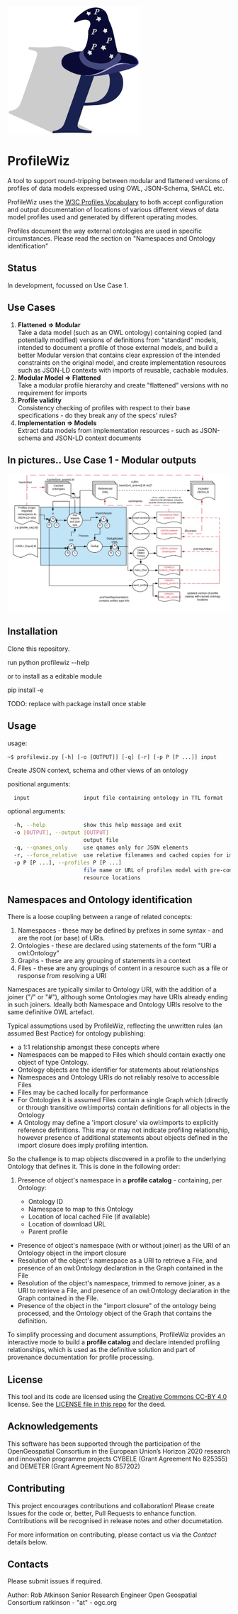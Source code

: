 ![](profilewiz.png)

# ProfileWiz
A tool to support round-tripping between modular and flattened versions of profiles of data models expressed using OWL, JSON-Schema, SHACL etc.

ProfileWiz uses the [W3C Profiles Vocabulary](https://www.w3.org/TR/dx-prof/) to both accept configuration and output documentation of locations of various different views of data model profiles used and generated by different operating modes.

Profiles document the way external ontologies are used in specific circumstances. Please read the section on "Namespaces and Ontology identification"

## Status
In development, focussed on Use Case 1.


## Use Cases
1. **Flattened => Modular**  
Take a data model (such as an OWL ontology) containing copied (and potentially modified) versions of definitions from "standard" models, intended to document a profile of those external models, and build a better Modular version that contains clear expression of the intended constraints on the original model, and create implementation resources such as JSON-LD contexts with imports of reusable, cachable modules.
2. **Modular Model => Flattened**  
Take a modular profile hierarchy and create "flattened" versions with no requirement for imports
3. **Profile validity**  
Consistency checking of profiles with respect to their base specifications - do they break any of the specs' rules?
4. **Implementation => Models**  
Extract data models from implementation resources - such as JSON-schema and JSON-LD context documents

## In pictures.. Use Case 1 - Modular outputs
![](FunctionalOverview.png)

## Installation
Clone this repository.

run python profilewiz --help

or to install as a editable module

pip install -e <workingcopy>

TODO: replace with package install once stable


## Usage
usage:  
```
~$ profilewiz.py [-h] [-o [OUTPUT]] [-q] [-r] [-p P [P ...]] input
```

Create JSON context, schema and other views of an ontology

positional arguments:
```bash
  input                 input file containing ontology in TTL format
```

optional arguments:
```bash
  -h, --help            show this help message and exit
  -o [OUTPUT], --output [OUTPUT]
                        output file
  -q, --qnames_only     use qnames only for JSON elements
  -r, --force_relative  use relative filenames and cached copies for imports
  -p P [P ...], --profiles P [P ...]
                        file name or URL of profiles model with pre-configured
                        resource locations
```

## Namespaces and Ontology identification

  
There is a loose coupling between a range of related concepts:

1. Namespaces - these may be defined by prefixes in some syntax - and are the root (or base) of URIs.
2. Ontologies - these are declared using statements of the form
"URI a owl:Ontology"
3. Graphs - these are any grouping of statements in a context
4. Files - these are any groupings of content in a resource such as a file or response from resolving a URI

Namespaces are typically similar to Ontology URI, with the addition of a joiner ("/" or "#"), although some Ontologies may have URIs already ending in such joiners.
Ideally both Namespace and Ontology URIs resolve to the same definitive OWL artefact.

Typical assumptions used by ProfileWiz, reflecting the unwritten rules (an assumed Best Pactice) for ontology publishing:

* a 1:1 relationship amongst these concepts where
* Namespaces can be mapped to Files which should contain exactly one object of type Ontology. 
* Ontology objects are the identifier for statements about relationships
* Namespaces and Ontology URIs do not reliably resolve to accessible Files
* Files may be cached locally for performance
* For Ontologies it is assumed Files contain a single Graph which (directly or through transitive owl:imports) contain definitions for all objects in the Ontology
* A Ontology may define a 'import closure' via owl:imports to explicitly reference definitions. This may or may not indicate profiling relationship, however presence of additional statements about objects defined in the import closure does imply profiling intention.

So the challenge is to map objects discovered in a profile to the underlying Ontology that defines it. This is done in the following order:

1. Presence of object's namespace in a **profile catalog** - containing, per Ontology:

	* Ontology ID
	* Namespace to map to this Ontology
	* Location of local cached File (if available)
	* Location of download URL
	* Parent profile
+ Presence of object's namespace (with or without joiner) as the URI of an Ontology object in the import closure
+ Resolution of the object's namespace as a URI to retrieve a File, and presence of an owl:Ontology declaration in the Graph contained in the File
+ Resolution of the object's namespace, trimmed to remove joiner, as a URI to retrieve a File, and presence of an owl:Ontology declaration in the Graph contained in the File.
+ Presence of the object in the "import closure" of the ontology being processed, and the Ontology object of the Graph that contains the definition.

To simplify processing and document assumptions, ProfileWiz provides an interactive mode to build a **profile catalog** and declare intended profiling relationships, which is used as the definitive solution and part of provenance documentation for profile processing. 


## License
This tool and its code are licensed using the [Creative Commons CC-BY 4.0](https://creativecommons.org/licenses/by/4.0/) license. See the [LICENSE file in this repo](LICENSE) for the deed.

## Acknowledgements

This software has been supported through  the participation of the OpenGeospatial Consortium in the European Union’s Horizon 2020 research and innovation programme projects CYBELE (Grant Agreement No 825355) and DEMETER (Grant Agreement No 857202)

## Contributing
This project encourages contributions and collaboration! Please create Issues for the code or, better, Pull Requests to enhance function. Contributions will be recognised in release notes and other documetation.

For more information on contributing, please contact us via the *Contact* details below.

## Contacts

Please submit issues if required.


Author:
Rob Atkinson
Senior Research Engineer
Open Geospatial Consortium
ratkinson - "at" - ogc.org
